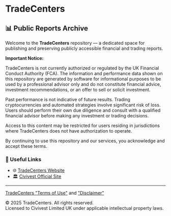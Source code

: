 # TradeCenters

## 📊 Public Reports Archive

Welcome to the **TradeCenters** repository — a dedicated space for publishing and preserving publicly accessible financial and trading reports.



**Important Notice:**

TradeCenters is not currently authorized or regulated by the UK Financial Conduct Authority (FCA). The information and performance data shown on this repository are generated by software for informational purposes to be used by a professional advisor only and do not constitute financial advice, investment recommendations, or an offer to sell or solicit investment.

Past performance is not indicative of future results. Trading cryptocurrencies and automated strategies involve significant risk of loss. Users should perform their own due diligence and consult with a qualified financial advisor before making any investment or trading decisions.

Access to this content may be restricted for users residing in jurisdictions where TradeCenters does not have authorization to operate.

By continuing to use this repository and our services, you acknowledge and accept these terms.



### 🔗 Useful Links

- 🌐 [TradeCenters Website](https://www.tradecenters.co.uk)
- 🏛️ [Civivest Official Site](https://www.civivest.com)

---
[TradeCenters "Terms of Use"](https://www.tradecenters.co.uk/en/terms-of-use)
 and ["Disclaimer"](https://www.tradecenters.co.uk/en/disclaimer)

© 2025 TradeCenters. All rights reserved.  
Licensed to Civivest Limited UK under applicable intellectual property laws.
